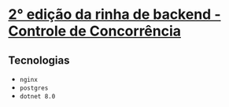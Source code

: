 # [2° edição da rinha de backend - Controle de Concorrência](https://github.com/zanfranceschi/rinha-de-backend-2024-q1)

## Tecnologias 
- `nginx` 
- `postgres`
- `dotnet 8.0`

